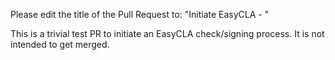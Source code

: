 Please edit the title of the Pull Request to: "Initiate EasyCLA - <your name>"

This is a trivial test PR to initiate an EasyCLA check/signing process.
It is not intended to get merged.
